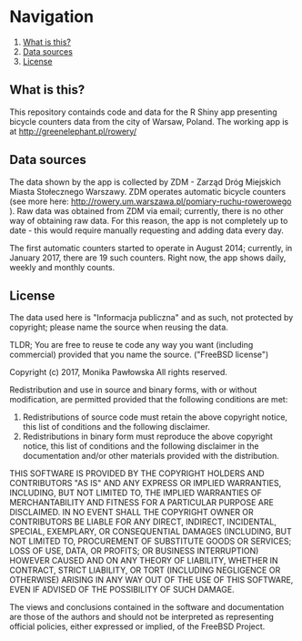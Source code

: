 # Navigation
1. [What is this?](#whatisthis)
2. [Data sources](#data)
3. [License](#license)

## What is this? <a name="whatisthis"></a>

This repository containds code and data for the R Shiny app presenting bicycle counters data from the city of Warsaw, Poland. The working app is at http://greenelephant.pl/rowery/



## Data sources <a name="data"></a>

The data shown by the app is collected by ZDM - Zarząd Dróg Miejskich Miasta Stołecznego Warszawy. ZDM operates automatic bicycle counters (see more here: http://rowery.um.warszawa.pl/pomiary-ruchu-rowerowego ). Raw data was obtained from ZDM via email; currently, there is no other way of obtaining raw data. For this reason, the app is not completely up to date - this would require manually requesting and adding data every day.

The first automatic counters started to operate in August 2014; currently, in January 2017, there are 19 such counters. Right now, the app shows daily, weekly and monthly counts.

## License <a name="license"></a>

The data used here is "Informacja publiczna" and as such, not protected by copyright; please name the source when reusing the data.

TLDR; You are free to reuse te code any way you want (including commercial) provided that you name the source. ("FreeBSD license")

Copyright (c) 2017, Monika Pawłowska
All rights reserved.

Redistribution and use in source and binary forms, with or without
modification, are permitted provided that the following conditions are met:

1. Redistributions of source code must retain the above copyright notice, this
   list of conditions and the following disclaimer.
2. Redistributions in binary form must reproduce the above copyright notice,
   this list of conditions and the following disclaimer in the documentation
   and/or other materials provided with the distribution.

THIS SOFTWARE IS PROVIDED BY THE COPYRIGHT HOLDERS AND CONTRIBUTORS "AS IS" AND
ANY EXPRESS OR IMPLIED WARRANTIES, INCLUDING, BUT NOT LIMITED TO, THE IMPLIED
WARRANTIES OF MERCHANTABILITY AND FITNESS FOR A PARTICULAR PURPOSE ARE
DISCLAIMED. IN NO EVENT SHALL THE COPYRIGHT OWNER OR CONTRIBUTORS BE LIABLE FOR
ANY DIRECT, INDIRECT, INCIDENTAL, SPECIAL, EXEMPLARY, OR CONSEQUENTIAL DAMAGES
(INCLUDING, BUT NOT LIMITED TO, PROCUREMENT OF SUBSTITUTE GOODS OR SERVICES;
LOSS OF USE, DATA, OR PROFITS; OR BUSINESS INTERRUPTION) HOWEVER CAUSED AND
ON ANY THEORY OF LIABILITY, WHETHER IN CONTRACT, STRICT LIABILITY, OR TORT
(INCLUDING NEGLIGENCE OR OTHERWISE) ARISING IN ANY WAY OUT OF THE USE OF THIS
SOFTWARE, EVEN IF ADVISED OF THE POSSIBILITY OF SUCH DAMAGE.

The views and conclusions contained in the software and documentation are those
of the authors and should not be interpreted as representing official policies,
either expressed or implied, of the FreeBSD Project.
